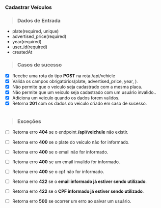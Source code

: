 ### Cadastrar Veículos

>### Dados de Entrada
 * plate(required, unique)
 * advertised_price(required)
 * year(required)
 * user_id(required)
 * createdAt

> ### Casos de sucesso
*  [X] Recebe uma rota do tipo <b>POST</b> na rota /api/vehicle
*  [X] Valida os campos obrigatórios(plate, advertised_price, year, ).
*  [X] Não permite que o veiculo seja cadastrado com a mesma placa.
*  [X] Não permite que um veiculo seja cadastrado com um usuário invalido..
*  [X] Adiciona um veiculo quando os dados forem validos.
*  [X] Retorna <b>201</b> com os dados do veiculo criado em caso de sucesso.

#
> ### Exceções
* [ ] Retorna erro <b>404</b> se o endpoint <b>/api/veichule</b> não existir.
* [ ] Retorna erro <b>400</b> se o plate do veículo não for informado.
* [ ] Retorna erro <b>400</b> se o email não for informado.
* [ ] Retorna erro <b>400</b> se um email invalido for informado.
* [ ] Retorna erro <b>400</b> se o cpf não for informado.
* [ ] Retorna erro <b>422</b> se o **email informado já estiver sendo utilizado**.
* [ ] Retorna erro <b>422</b> se o **CPF informado já estiver sendo utilizado**.
* [ ] Retorna erro <b>500</b> se ocorrer um erro ao salvar um usuário.
  
